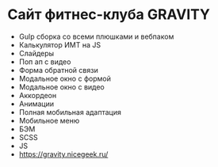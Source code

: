 # Сайт фитнес-клуба GRAVITY
- Gulp сборка со всеми плюшками и вебпаком
- Калькулятор ИМТ на JS
- Слайдеры
- Поп ап с видео
- Форма обратной связи
- Модальное окно с формой
- Модальное окно с видео
- Аккордеон
- Анимации
- Полная мобильная адаптация
- Мобильное меню
- БЭМ
- SCSS
- JS
- https://gravity.nicegeek.ru/
